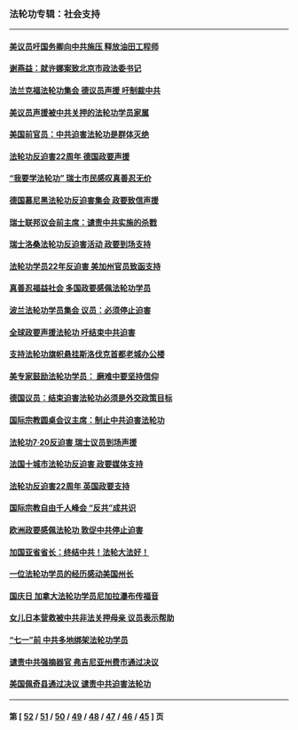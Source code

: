 ### 法轮功专辑：社会支持
---
#### [美议员吁国务卿向中共施压 释放油田工程师](../../pages/nf4386/n13233845.md?09240430) 
#### [谢燕益：就许娜案致北京市政法委书记](../../pages/nf4386/n13182701.md?09240430) 
#### [法兰克福法轮功集会 德议员声援 吁制裁中共](../../pages/nf4386/n13175975.md?09240430) 
#### [美议员声援被中共关押的法轮功学员家属](../../pages/nf4386/n13158310.md?09240430) 
#### [美国前官员：中共迫害法轮功是群体灭绝](../../pages/nf4386/n13157750.md?09240430) 
#### [法轮功反迫害22周年 德国政要声援](../../pages/nf4386/n13143632.md?09240430) 
#### [“我要学法轮功” 瑞士市民感叹真善忍无价](../../pages/nf4386/n13129633.md?09240430) 
#### [德国慕尼黑法轮功反迫害集会 政要致信声援](../../pages/nf4386/n13129148.md?09240430) 
#### [瑞士联邦议会前主席：谴责中共实施的杀戮](../../pages/nf4386/n13127336.md?09240430) 
#### [瑞士洛桑法轮功反迫害活动 政要到场支持](../../pages/nf4386/n13119398.md?09240430) 
#### [法轮功学员22年反迫害 美加州官员致函支持](../../pages/nf4386/n13118879.md?09240430) 
#### [真善忍福益社会 多国政要感佩法轮功学员](../../pages/nf4386/n13116951.md?09240430) 
#### [波兰法轮功学员集会 议员：必须停止迫害](../../pages/nf4386/n13116685.md?09240430) 
#### [全球政要声援法轮功 吁结束中共迫害](../../pages/nf4386/n13114441.md?09240430) 
#### [支持法轮功旗帜悬挂斯洛伐克首都老城办公楼](../../pages/nf4386/n13112261.md?09240430) 
#### [美专家鼓励法轮功学员： 磨难中要坚持信仰](../../pages/nf4386/n13108359.md?09240430) 
#### [德国议员：结束迫害法轮功必须是外交政策目标](../../pages/nf4386/n13109600.md?09240430) 
#### [国际宗教圆桌会议主席：制止中共迫害法轮功](../../pages/nf4386/n13108177.md?09240430) 
#### [法轮功7·20反迫害 瑞士议员到场声援](../../pages/nf4386/n13107072.md?09240430) 
#### [法国十城市法轮功反迫害 政要媒体支持](../../pages/nf4386/n13104833.md?09240430) 
#### [法轮功反迫害22周年 英国政要支持](../../pages/nf4386/n13091349.md?09240430) 
#### [国际宗教自由千人峰会 “反共”成共识](../../pages/nf4386/n13091403.md?09240430) 
#### [欧洲政要感佩法轮功 敦促中共停止迫害](../../pages/nf4386/n13090743.md?09240430) 
#### [加国亚省省长：终结中共！法轮大法好！](../../pages/nf4386/n13084394.md?09240430) 
#### [一位法轮功学员的经历感动美国州长](../../pages/nf4386/n13078953.md?09240430) 
#### [国庆日 加拿大法轮功学员尼加拉瀑布传福音](../../pages/nf4386/n13064493.md?09240430) 
#### [女儿日本营救被中共非法关押母亲 议员表示帮助](../../pages/nf4386/n13053042.md?09240430) 
#### [“七一”前 中共多地绑架法轮功学员](../../pages/nf4386/n13045655.md?09240430) 
#### [谴责中共强摘器官 弗吉尼亚州费市通过决议](../../pages/nf4386/n13040108.md?09240430) 
#### [美国佩奇县通过决议 谴责中共迫害法轮功](../../pages/nf4386/n13027185.md?09240430) 

---
#### 第 [ [52](./52.md?09240430) / [51](./51.md?09240430) / [50](./50.md?09240430) / [49](./49.md?09240430) / [48](./48.md?09240430) / [47](./47.md?09240430) / [46](./46.md?09240430) / [45](./45.md?09240430) ] 页
